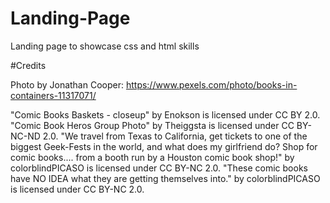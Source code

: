 # Landing-Page

Landing page to showcase css and html skills

#Credits

Photo by Jonathan Cooper: https://www.pexels.com/photo/books-in-containers-11317071/

"Comic Books Baskets - closeup" by Enokson is licensed under CC BY 2.0.
"Comic Book Heros Group Photo" by Theiggsta is licensed under CC BY-NC-ND 2.0.
"We travel from Texas to California, get tickets to one of the biggest Geek-Fests in the world, and what does my girlfriend do? Shop for comic books.... from a booth run by a Houston comic book shop!" by colorblindPICASO is licensed under CC BY-NC 2.0.
"These comic books have NO IDEA what they are getting themselves into." by colorblindPICASO is licensed under CC BY-NC 2.0.
